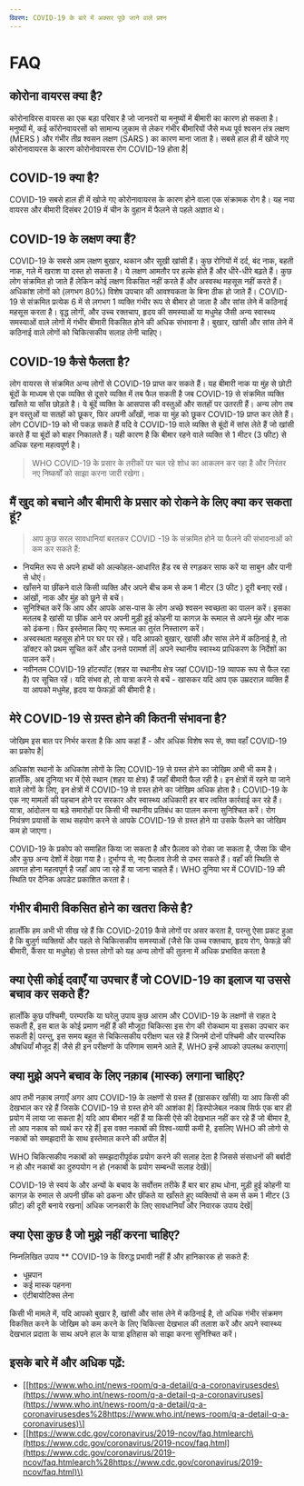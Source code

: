```yaml
---
विवरण: COVID-19 के बारे में अक्सर पूछे जाने वाले प्रश्न
---
```


# FAQ

## कोरोना वायरस क्या है?

कोरोनाविरस वायरस का एक बड़ा परिवार है जो जानवरों या मनुष्यों में बीमारी का कारण हो सकता है। मनुष्यों में, कई कॉरोनवायरसों को सामान्य ज़ुकाम से लेकर गंभीर बीमारियों जैसे मध्य पूर्व श्वसन तंत्र लक्षण \(MERS \) और गंभीर तीव्र श्वसन लक्षण  \(SARS \) का कारण माना जाता है। सबसे हाल ही में खोजे गए कोरोनावायरस के कारण कोरोनोवायरस रोग COVID-19 होता है|

## COVID-19 क्या है?

COVID-19 सबसे हाल ही में खोजे गए कोरोनावायरस के कारण होने वाला एक संक्रामक रोग है। यह नया वायरस और बीमारी दिसंबर 2019 में चीन के वुहान में फैलने से पहले अज्ञात थे।

## COVID-19 के लक्षण क्या हैं?

COVID-19 के सबसे आम लक्षण बुखार, थकान और सूखी खांसी हैं। कुछ रोगियों में दर्द, बंद नाक, बहती नाक, गले में खराश या दस्त हो सकता है। ये लक्षण आमतौर पर हल्के होते हैं और धीरे-धीरे बढ़ते हैं। कुछ लोग संक्रमित हो जाते हैं लेकिन कोई लक्षण विकसित नहीं करते हैं और अस्वस्थ महसूस नहीं करते हैं। अधिकांश लोगों को \(लगभग 80%\) विशेष उपचार की आवश्यकता के बिना ठीक हो जाते हैं। COVID-19 से संक्रमित प्रत्येक 6 में से लगभग 1 व्यक्ति गंभीर रूप से बीमार हो जाता है और सांस लेने में कठिनाई महसूस करता है। वृद्ध लोगों, और उच्च रक्तचाप, हृदय की समस्याओं या मधुमेह जैसी अन्य स्वास्थ्य समस्याओं वाले लोगों में गंभीर बीमारी विकसित होने की अधिक संभावना है। बुखार, खांसी और सांस लेने में कठिनाई वाले लोगों को चिकित्सकीय सलाह लेनी चाहिए।

## COVID-19 कैसे फैलता है?

लोग वायरस से संक्रमित अन्य लोगों से COVID-19 प्राप्त कर सकते हैं। यह बीमारी नाक या मुंह से छोटी बूंदों के माध्यम से एक व्यक्ति से दूसरे व्यक्ति में तब फैल सकती है जब COVID-19 से संक्रमित व्यक्ति खाँसते या साँस छोड़ते है। ये बूंदें व्यक्ति के आसपास की वस्तुओं और सतहों पर उतरती हैं। अन्य लोग तब इन वस्तुओं या सतहों को छूकर, फिर अपनी आँखों, नाक या मुंह को छूकर COVID-19 प्राप्त कर  लेते हैं। लोग COVID-19 को भी पकड़ सकते हैं यदि वे COVID-19 वाले व्यक्ति से बूंदों में सांस लेते हैं जो खांसी करते हैं या बूंदों को बाहर निकालते हैं। यही कारण है कि बीमार रहने वाले व्यक्ति से 1 मीटर \(3 फीट\) से अधिक रहना महत्वपूर्ण है।

> WHO COVID-19 के प्रसार के तरीकों पर चल रहे शोध का आकलन कर रहा है और निरंतर नए निष्कर्षों को साझा करना जारी रखेगा।

## मैं खुद को बचाने और बीमारी के प्रसार को रोकने के लिए क्या कर सकता हूं?

> आप कुछ सरल सावधानियां बरतकर COVID -19 के संक्रमित होने या फैलने की संभावनाओं को कम कर सकते हैं:

* नियमित रूप से अपने हाथों को अल्कोहल-आधारित हैंड रब से रगड़कर साफ करें या साबुन और पानी से धोएं।
* खाँसने या छींकने वाले किसी व्यक्ति और अपने बीच कम से कम 1 मीटर  \(3 फीट \) दूरी बनाए रखें।
* आंखों, नाक और मुंह को छूने से बचें।
* सुनिश्चित करें कि आप और आपके आस-पास के लोग अच्छे श्वसन स्वच्छता का पालन करें। इसका मतलब है खांसी या छींक आने पर अपनी मुड़ी हुई कोहनी या कागज़ के रूमाल से अपने मुंह और नाक को ढंकना। फिर इस्तेमाल किए गए रूमाल का तुरंत निस्तारण करें।
* अस्वस्थता महसूस होने पर घर पर रहें। यदि आपको बुखार, खांसी और सांस लेने में कठिनाई है, तो डॉक्टर को प्रथम सूचित करें और उनसे परामर्श लें| अपने स्थानीय स्वास्थ्य प्राधिकरण के निर्देशों का पालन करें।
* नवीनतम COVID-19 हॉटस्पॉट  \(शहर या स्थानीय क्षेत्र जहां COVID-19 व्यापक रूप से फैल रहा है\) पर सूचित रहें। यदि संभव हो, तो यात्रा करने से बचें - खासकर यदि आप एक उम्रदराज़ व्यक्ति हैं या आपको मधुमेह, हृदय या फेफड़ों की बीमारी है।

## मेरे COVID-19 से ग्रस्त होने की कितनी संभावना है?

जोखिम इस बात पर निर्भर करता है कि आप कहां हैं - और अधिक विशेष रूप से, क्या वहाँ COVID-19 का प्रकोप है|

अधिकांश स्थानों के अधिकांश लोगों के लिए COVID-19 से ग्रस्त होने का जोखिम अभी भी कम है। हालाँकि, अब दुनिया भर में ऐसे स्थान \(शहर या क्षेत्र\) हैं जहाँ बीमारी फैल रही है। इन क्षेत्रों में रहने या जाने वाले लोगों के लिए, इन क्षेत्रों में COVID-19 से ग्रस्त होने का जोखिम अधिक होता है। COVID-19 के एक नए मामलों की पहचान होने पर सरकार और स्वास्थ्य अधिकारी हर बार त्वरित कार्रवाई कर रहे हैं। यात्रा, आंदोलन या बड़े समारोहों पर किसी भी स्थानीय प्रतिबंध का पालन करना सुनिश्चित करें। रोग नियंत्रण प्रयासों के साथ सहयोग करने से आपके COVID-19 से ग्रस्त होने या उसके फैलने का जोखिम कम हो जाएगा।

COVID-19 के प्रकोप को समाहित किया जा सकता है और फ़ैलाव को रोका जा सकता है, जैसा कि चीन और कुछ अन्य देशों में देखा गया है। दुर्भाग्य से, नए फ़ैलाव तेजी से उभर सकते हैं। वहाँ की स्थिति से अवगत होना महत्वपूर्ण है जहाँ आप जा रहे हैं या जाना चाहते हैं। WHO दुनिया भर में COVID-19 की स्थिति पर दैनिक अपडेट प्रकाशित करता है।

## गंभीर बीमारी विकसित होने का खतरा किसे है?

हालाँकि हम अभी भी सीख रहे हैं कि COVID-2019 कैसे लोगों पर असर करता है, परन्तु ऐसा प्रकट हुआ है कि बुज़ुर्ग व्यक्तियों और पहले से चिकित्सकीय समस्याओं \(जैसे कि उच्च रक्तचाप, हृदय रोग, फेफड़े की बीमारी, कैंसर या मधुमेह\) से ग्रस्त लोगों को यह अन्य लोगों की तुलना में अधिक प्रभावित करता है

## क्या ऐसी कोई दवाएँ या उपचार हैं जो COVID-19 का इलाज या उससे बचाव कर सकते हैं?

हालाँकि कुछ पश्चिमी, परम्परकि या घरेलु उपाय कुछ आराम और COVID-19 के लक्षणों से राहत दे सकती हैं, इस बात के कोई प्रमाण नहीं हैं की मौजूदा चिकित्सा इस रोग की रोकथाम या इसका उपचार कर सकती है| परन्तु, इस समय बहुत से चिकित्सकीय परीक्षण चल रहे हैं जिनमें दोनों पश्चिमी और पारम्परिक औषधियाँ मौजूद हैं| जैसे ही इन परीक्षणों के परिणाम सामने आते हैं, WHO इन्हें आपको उपलब्ध कराएगा|

## क्या मुझे अपने बचाव के लिए नक़ाब (मास्क) लगाना चाहिए?

आप तभी नक़ाब लगाएँ अगर आप COVID-19 के लक्षणों से ग्रस्त हैं (ख़ासकर खाँसी) या आप किसी की देखभाल कर रहे हैं जिसके COVID-19 से ग्रस्त होने की आशंका है| डिस्पोजेबल नकाब सिर्फ एक बार ही प्रयोग में लाया जा सकता है| यदि आप बीमार नहीं हैं या किसी ऐसे की देखभाल नहीं कर रहे हैं जो बीमार है, तो आप नकाब को व्यर्थ कर रहे हैं| इस वक्त नकाबों की विश्व-व्यापी कमी है, इसलिए WHO की लोगो से नकाबों को समझदारी के साथ इस्तेमाल करने की अपील है| 

WHO चिकित्सकीय नकाबों को समझदारीपूर्वक प्रयोग करने की सलाह देता है जिससे संसाधनों की बर्बादी न हो और नकाबों का दुरुपयोग न हो (नकाबों के प्रयोग सम्बन्धी सलाह देखें)|

COVID-19 से स्वयं के और अन्यों के बचाव के सर्वोत्तम तरीके हैं बार बार हाथ धोना, मुड़ी हुई कोहनी या कागज़ के रुमाल से अपनी छींक को ढकना और छींकते या खाँसते हुए व्यक्तियों से कम से कम 1 मीटर (3 फ़ीट) की दूरी बनाये रखना| अधिक जानकारी के लिए सावधानियाँ और निवारक उपाय देखें| 

## क्या ऐसा कुछ है जो मुझे नहीं करना चाहिए?

निम्नलिखित उपाय \*\* COVID-19 के विरुद्ध प्रभावी नहीं हैं और हानिकारक हो सकते हैं:

* धूम्रपान
* कई मास्क पहनना
* एंटीबायोटिक्स लेना

किसी भी मामले में, यदि आपको बुखार है, खांसी और सांस लेने में कठिनाई है, तो अधिक गंभीर संक्रमण विकसित करने के जोखिम को कम करने के लिए चिकित्सा देखभाल की तलाश करें और अपने स्वास्थ्य देखभाल प्रदाता के साथ अपने हाल के यात्रा इतिहास को साझा करना सुनिश्चित करें।

## इसके बारे में और अधिक पढ़ें:

* \[[https://www.who.int/news-room/q-a-detail/q-a-coronavirusesdes\(https://www.who.int/news-room/q-a-detail-q-a-coronaviruses](https://www.who.int/news-room/q-a-detail/q-a-coronavirusesdes%28https://www.who.int/news-room/q-a-detail-q-a-coronaviruses)\]
* \[[https://www.cdc.gov/coronavirus/2019-ncov/faq.htmlearch\(https://www.cdc.gov/coronavirus/2019-ncov/faq.html](https://www.cdc.gov/coronavirus/2019-ncov/faq.htmlearch%28https://www.cdc.gov/coronavirus/2019-ncov/faq.html)\)

